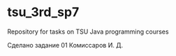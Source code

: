 ﻿tsu_3rd_sp7
===========

Repository for tasks on TSU Java programming courses

Сделано задание 01
Комиссаров И. Д.